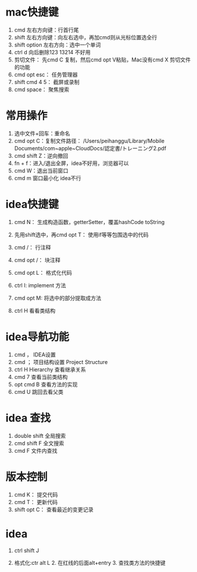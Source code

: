 # mac快捷键
1. cmd 左右方向键：行首行尾
2. shift 左右方向键：向左右选中，再加cmd则从光标位置选全行
3. shift option 左右方向：选中一个单词
4. ctrl d 向后删除123 13214 不好用
5. 剪切文件： 先cmd C 复制，然后cmd opt V粘贴，Mac没有cmd X 剪切文件的功能
6. cmd opt esc： 任务管理器
7. shift cmd 4 5： 截屏或录制
8. cmd space： 聚焦搜索


# 常用操作
1. 选中文件+回车：重命名
2. cmd opt C：复制文件路径： /Users/peihanggu/Library/Mobile Documents/com~apple~CloudDocs/認定書/トレーニング2.pdf
3. cmd shift Z：逆向撤回
4. fn + f：进入/退出全屏，idea不好用，浏览器可以
5. cmd W：退出当前窗口
6. cmd m 窗口最小化 idea不行

# idea快捷键
1. cmd N： 生成构造函数，getterSetter，覆盖hashCode toString
2. 先用shift选中，再cmd opt T： 使用if等等包围选中的代码
3. cmd /： 行注释
4. cmd opt /： 块注释
5. cmd opt L： 格式化代码
6. ctrl I: implement 方法
7. cmd opt M: 将选中的部分提取成方法

8. ctrl H 看看类结构


# idea导航功能
1. cmd ， IDEA设置
2. cmd ； 项目结构设置 Project Structure
3. ctrl H Hierarchy 查看继承关系
4. cmd 7 查看当前类结构
5. opt cmd B 查看方法的实现
6. cmd U 跳回去看父类

# idea 查找
1. double shift 全局搜索
2. cmd shift F 全文搜索
3. cmd F 文件内查找

# 版本控制
1. cmd K： 提交代码
2. cmd T： 更新代码
3. shift opt C： 查看最近的变更记录

# idea
1. ctrl shift J

1. 格式化:ctr alt L
    2. 在红线的后面alt+entry
    3. 查找类方法的快捷键